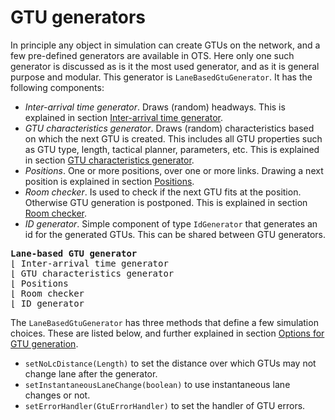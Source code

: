 # GTU generators

In principle any object in simulation can create GTUs on the network, and a few pre-defined generators are available in OTS. Here only one such generator is discussed as is it the most used generator, and as it is general purpose and modular. This generator is `LaneBasedGtuGenerator`. It has the following components:

* _Inter-arrival time generator_. Draws (random) headways. This is explained in section [Inter-arrival time generator](iat-generators.md).
* _GTU characteristics generator_. Draws (random) characteristics based on which the next GTU is created. This includes all GTU properties such as GTU type, length, tactical planner, parameters, etc. This is explained in section [GTU characteristics generator](gtu-characteristics.md).
* _Positions_. One or more positions, over one or more links. Drawing a next position is explained in section [Positions](positions.md).
* _Room checker_. Is used to check if the next GTU fits at the position. Otherwise GTU generation is postponed. This is explained in section [Room checker](room-checker.md).
* _ID generator_. Simple component of type `IdGenerator` that generates an id for the generated GTUs. This can be shared between GTU generators.

<pre>
<b>Lane-based GTU generator</b>
&lfloor; Inter-arrival time generator
&lfloor; GTU characteristics generator
&lfloor; Positions
&lfloor; Room checker
&lfloor; ID generator
</pre>

The `LaneBasedGtuGenerator` has three methods that define a few simulation choices. These are listed below, and further explained in section [Options for GTU generation](traffic-od.md#options-for-gtu-generation).

* `setNoLcDistance(Length)` to set the distance over which GTUs may not change lane after the generator.
* `setInstantaneousLaneChange(boolean)` to use instantaneous lane changes or not.
* `setErrorHandler(GtuErrorHandler)` to set the handler of GTU errors.
